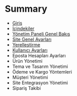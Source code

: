 # Summary

* [Giriş](README.md)
* [İçindekiler](ic-indekiler.md)
* [Yönetim Paneli Genel Bakış](yonetim-paneli-genel-bakis.md)
* [Site Genel Ayarları](site-genel-ayarlari.md)
* [Yerelleştirme](yerellestirme.md)
* [Kullanıcı Ayarları](kullanici-ayarlari.md)
* Eposta Hesapları Ayarları
* Ürün Yönetimi
* Tema ve Tasarım Yönetimi
* Ödeme ve Kargo Yöntemleri
* Müşteri Yönetimi
* Site Entegrasyon Yönetimi
* Sipariş Takibi

